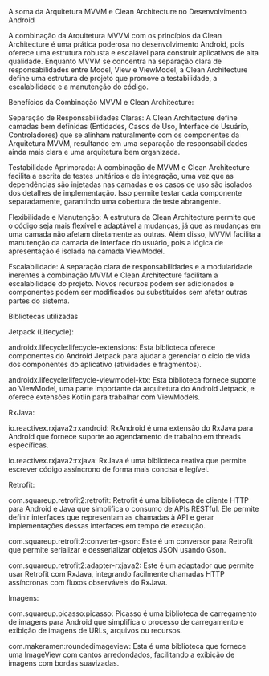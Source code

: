 A soma da Arquitetura MVVM e Clean Architecture no Desenvolvimento Android

A combinação da Arquitetura MVVM com os princípios da Clean Architecture é uma prática poderosa no desenvolvimento Android, pois oferece uma estrutura robusta e escalável para construir aplicativos de alta qualidade. Enquanto MVVM se concentra na separação clara de responsabilidades entre Model, View e ViewModel, a Clean Architecture define uma estrutura de projeto que promove a testabilidade, a escalabilidade e a manutenção do código.

Benefícios da Combinação MVVM e Clean Architecture:

Separação de Responsabilidades Claras: A Clean Architecture define camadas bem definidas (Entidades, Casos de Uso, Interface de Usuário, Controladores) que se alinham naturalmente com os componentes da Arquitetura MVVM, resultando em uma separação de responsabilidades ainda mais clara e uma arquitetura bem organizada.

Testabilidade Aprimorada: A combinação de MVVM e Clean Architecture facilita a escrita de testes unitários e de integração, uma vez que as dependências são injetadas nas camadas e os casos de uso são isolados dos detalhes de implementação. Isso permite testar cada componente separadamente, garantindo uma cobertura de teste abrangente.

Flexibilidade e Manutenção: A estrutura da Clean Architecture permite que o código seja mais flexível e adaptável a mudanças, já que as mudanças em uma camada não afetam diretamente as outras. Além disso, MVVM facilita a manutenção da camada de interface do usuário, pois a lógica de apresentação é isolada na camada ViewModel.

Escalabilidade: A separação clara de responsabilidades e a modularidade inerentes à combinação MVVM e Clean Architecture facilitam a escalabilidade do projeto. Novos recursos podem ser adicionados e componentes podem ser modificados ou substituídos sem afetar outras partes do sistema.

Bibliotecas utilizadas


Jetpack (Lifecycle):

androidx.lifecycle:lifecycle-extensions: Esta biblioteca oferece componentes do Android Jetpack para ajudar a gerenciar o ciclo de vida dos componentes do aplicativo (atividades e fragmentos).

androidx.lifecycle:lifecycle-viewmodel-ktx: Esta biblioteca fornece suporte ao ViewModel, uma parte importante da arquitetura do Android Jetpack, e oferece extensões Kotlin para trabalhar com ViewModels.


RxJava:

io.reactivex.rxjava2:rxandroid: RxAndroid é uma extensão do RxJava para Android que fornece suporte ao agendamento de trabalho em threads específicas.

io.reactivex.rxjava2:rxjava: RxJava é uma biblioteca reativa que permite escrever código assíncrono de forma mais concisa e legível.


Retrofit:

com.squareup.retrofit2:retrofit: Retrofit é uma biblioteca de cliente HTTP para Android e Java que simplifica o consumo de APIs RESTful. Ele permite definir interfaces que representam as chamadas à API e gerar implementações dessas interfaces em tempo de execução.

com.squareup.retrofit2:converter-gson: Este é um conversor para Retrofit que permite serializar e desserializar objetos JSON usando Gson.

com.squareup.retrofit2:adapter-rxjava2: Este é um adaptador que permite usar Retrofit com RxJava, integrando facilmente chamadas HTTP assíncronas com fluxos observáveis do RxJava.


Imagens:

com.squareup.picasso:picasso: Picasso é uma biblioteca de carregamento de imagens para Android que simplifica o processo de carregamento e exibição de imagens de URLs, arquivos ou recursos.

com.makeramen:roundedimageview: Esta é uma biblioteca que fornece uma ImageView com cantos arredondados, facilitando a exibição de imagens com bordas suavizadas.
